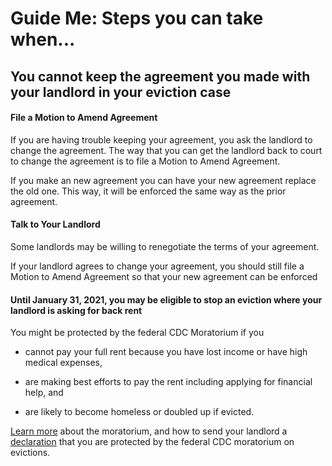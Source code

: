 Guide Me: Steps you can take when...
====================================

You cannot keep the agreement you made with your landlord in your eviction case
-------------------------------------------------------------------------------

#### File a Motion to Amend Agreement

If you are having trouble keeping your agreement, you ask the landlord to change the agreement. The way that you can get the landlord back to court to change the agreement is to file a Motion to Amend Agreement. 

If you make an new agreement you can have your new agreement replace the
old one. This way, it will be enforced the same way as the prior
agreement.

####  Talk to Your Landlord

Some landlords may be willing to renegotiate the terms of your
agreement.

If your landlord agrees to change your agreement, you should still file
a Motion to Amend Agreement so that your new agreement can be enforced

####  Until January 31, 2021, you may be eligible to stop an eviction where your landlord is asking for back rent

You might be protected by the federal CDC Moratorium if you

-   cannot pay your full rent because you have lost income or have high
    medical expenses, 

-   are making best efforts to pay the rent including applying for
    financial help, and

-   are likely to become homeless or doubled up if evicted.

[Learn more](https://www.masslegalhelp.org/covid-19/housing) about the
moratorium, and how to send your landlord a
[declaration](https://MassLegalHelp.org/cdc-declaration.pdf)
that you are protected by the federal CDC moratorium on evictions.